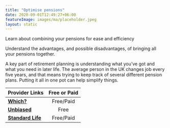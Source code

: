 ```yaml
---
title: "Optimise pensions"
date: 2020-09-01T12:49:27+06:00
featureImage: images/ma/placeholder.jpeg
layout: static
---
```


Learn about combining your pensions for ease and efficiency

Understand the advantages, and possible disadvantages, of bringing all your pensions together.

A key part of retirement planning is understanding what you’ve got and what you need in later life. The average person in the UK changes job every five years, and that means trying to keep track of several different pension plans. Putting it all in one pot can help simplify things.

| Provider Links      | Free or Paid  |  
| :-----------          | :--------------:      |  
| [**Which?**](https://www.which.co.uk/money/pensions-and-retirement/personal-pensions/should-i-combine-my-pensions-a79863g1pm14#headline_4) | Free/Paid | 
| [**Unbiased**](https://www.unbiased.co.uk/discover/pensions-retirement/managing-a-pension/combining-your-pensions) | Free | 
| [**Standard Life**](https://www.standardlife.co.uk/articles/article-page/combining-your-pensions) | Free/Paid | 
  

<br/><br/>






